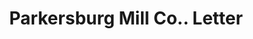 ---
doi: 10.7916/D8NK4S52
date_other: '1894'
date_other_textual: '1894'
form: correspondence
genre:
- Letters (correspondence)
name:
- Parkersburg Mill Co.
object_in_context_url: https://biggert.cul.columbia.edu/items/view/ave_biggert_01625
subject_hierarchical_geographic:
- Parkersburg, West Virginia, United States
subject_name:
- Parkersburg Mill Co.
title: Parkersburg Mill Co.. Letter
sort_title: Parkersburg Mill Co.. Letter
call_number: ave_biggert_01625
coordinates:
- 39.26611111111111,-81.54222222222222
pid: ave_biggert_01625
identifiers: ave_biggert_01625
thumbnail: https://derivativo-2.library.columbia.edu/iiif/2/ldpd:343973/full/!256,256/0/native.jpg
permalink: /biggert/ave_biggert_01625/
layout: iiif-image-page
---